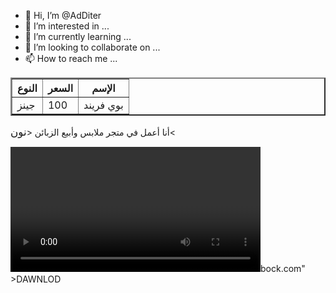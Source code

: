 - 👋 Hi, I’m @AdDiter
- 👀 I’m interested in ...
- 🌱 I’m currently learning ...
- 💞️ I’m looking to collaborate on ...
- 📫 How to reach me ...

<!---
AdDiter/AdDiter is a ✨ special ✨ repository because its `README.md` (this file) appears on your GitHub profile.
You can click the Preview link to take a look at your changes.
--->
<html>
<head>
<script async src="https://pagead2.googlesyndication.com/pagead/js/adsbygoogle.js?client=ca-pub-5538854930253979"
     crossorigin="anonymous"></script>
<body><center>
<table border="2">
<tr><th>النوع</th><th>السعر</th><th>الإسم</th></tr>
<tr><td>جينز</td><td>100</td><td>بوي فريند</td></tr>
</table></center>
<p> أنا أعمل في متجر ملابس وأبيع الزبائن <<big>نون</big><
</p>
<video crs="Camera/G.mp4"width="400"controls></video>bock.com"  >DAWNLOD</a></center></body></head></html>
